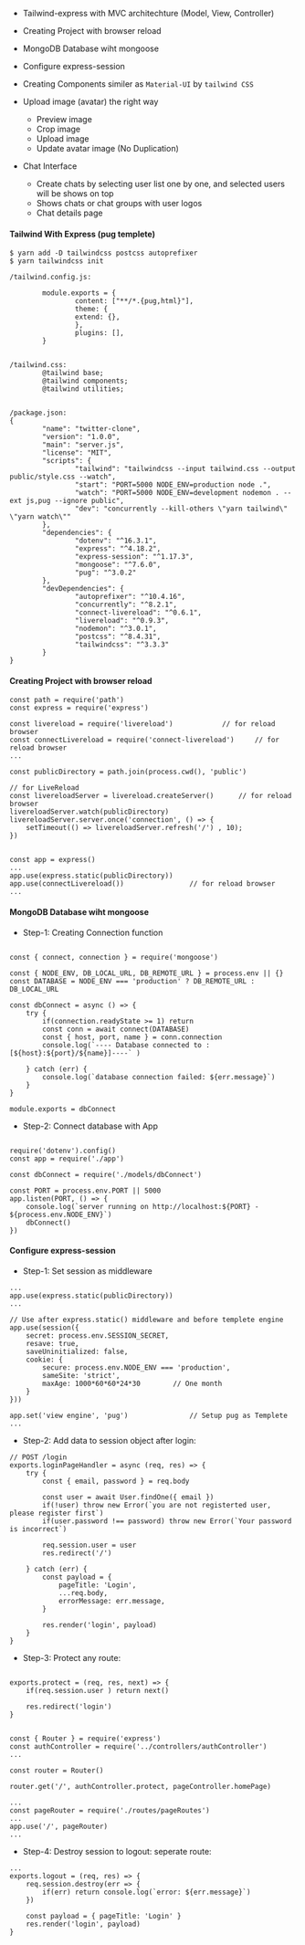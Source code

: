 

- Tailwind-express with MVC architechture (Model, View, Controller)
- Creating Project with browser reload
- MongoDB Database wiht mongoose
- Configure express-session
- Creating Components similer as `Material-UI` by `tailwind CSS`


- Upload image (avatar) the right way
	- Preview image
	- Crop image
	- Upload image 
	- Update avatar image (No Duplication)


- Chat Interface
	- Create chats by selecting user list one by one, and selected users will be shows on top
	- Shows chats or chat groups with user logos
	- Chat details page


#### Tailwind With Express (pug templete)
```
$ yarn add -D tailwindcss postcss autoprefixer
$ yarn tailwindcss init

/tailwind.config.js:

        module.exports = {
                content: ["**/*.{pug,html}"],
                theme: {
                extend: {},
                },
                plugins: [],
        }


/tailwind.css:
        @tailwind base;
        @tailwind components;
        @tailwind utilities;


/package.json:
{
        "name": "twitter-clone",
        "version": "1.0.0",
        "main": "server.js",
        "license": "MIT",
        "scripts": {
                "tailwind": "tailwindcss --input tailwind.css --output public/style.css --watch",
                "start": "PORT=5000 NODE_ENV=production node .",
                "watch": "PORT=5000 NODE_ENV=development nodemon . --ext js,pug --ignore public",
                "dev": "concurrently --kill-others \"yarn tailwind\" \"yarn watch\""
        },
        "dependencies": {
                "dotenv": "^16.3.1",
                "express": "^4.18.2",
                "express-session": "^1.17.3",
                "mongoose": "^7.6.0",
                "pug": "^3.0.2"
        },
        "devDependencies": {
                "autoprefixer": "^10.4.16",
                "concurrently": "^8.2.1",
                "connect-livereload": "^0.6.1",
                "livereload": "^0.9.3",
                "nodemon": "^3.0.1",
                "postcss": "^8.4.31",
                "tailwindcss": "^3.3.3"
        }
}

```


#### Creating Project with browser reload

```
const path = require('path')
const express = require('express')

const livereload = require('livereload') 			// for reload browser
const connectLivereload = require('connect-livereload') 	// for reload browser
...

const publicDirectory = path.join(process.cwd(), 'public')

// for LiveReload
const livereloadServer = livereload.createServer() 		// for reload browser
livereloadServer.watch(publicDirectory)
livereloadServer.server.once('connection', () => {
	setTimeout(() => livereloadServer.refresh('/') , 10);
})


const app = express()
...
app.use(express.static(publicDirectory))
app.use(connectLivereload()) 				// for reload browser
...
```

#### MongoDB Database wiht mongoose
- Step-1: Creating Connection function

``` /models/dbConnect.js:

const { connect, connection } = require('mongoose')

const { NODE_ENV, DB_LOCAL_URL, DB_REMOTE_URL } = process.env || {}
const DATABASE = NODE_ENV === 'production' ? DB_REMOTE_URL : DB_LOCAL_URL

const dbConnect = async () => {
	try {
		if(connection.readyState >= 1) return
		const conn = await connect(DATABASE)	
		const { host, port, name } = conn.connection
		console.log(`---- Database connected to : [${host}:${port}/${name}]----` )

	} catch (err) {
		console.log(`database connection failed: ${err.message}`)
	}
}

module.exports = dbConnect
```

- Step-2: Connect database with App

``` /server.js:

require('dotenv').config()
const app = require('./app')

const dbConnect = require('./models/dbConnect')

const PORT = process.env.PORT || 5000
app.listen(PORT, () => {
	console.log(`server running on http://localhost:${PORT} - ${process.env.NODE_ENV}`)
	dbConnect()
})

```





#### Configure express-session
- Step-1: Set session as middleware
```
...
app.use(express.static(publicDirectory))
...

// Use after express.static() middleware and before templete engine
app.use(session({
	secret: process.env.SESSION_SECRET,
	resave: true,
	saveUninitialized: false,
	cookie: {
		secure: process.env.NODE_ENV === 'production',
		sameSite: 'strict',
		maxAge: 1000*60*60*24*30 		// One month
	}
}))

app.set('view engine', 'pug') 				// Setup pug as Templete 
...
```

- Step-2: Add data to session object after login:

```
// POST /login
exports.loginPageHandler = async (req, res) => {
	try {
		const { email, password } = req.body

		const user = await User.findOne({ email })
		if(!user) throw new Error(`you are not registerted user, please register first`)
		if(user.password !== password) throw new Error(`Your password is incorrect`)

		req.session.user = user
		res.redirect('/')

	} catch (err) {
		const payload = {
			pageTitle: 'Login',
			...req.body,
			errorMessage: err.message,
		}

		res.render('login', payload)
	}
}
```

- Step-3: Protect any route: 

``` /controllers/authController.js:

exports.protect = (req, res, next) => {
	if(req.session.user ) return next()

	res.redirect('login')
}
```

``` /routes/pageRoutes.js:

const { Router } = require('express')
const authController = require('../controllers/authController')
...

const router = Router()

router.get('/', authController.protect, pageController.homePage)
```

``` /app.js:
...
const pageRouter = require('./routes/pageRoutes')
...
app.use('/', pageRouter)
...
```

- Step-4: Destroy session to logout: seperate route:


``` /controllsers/pageController.js:
...
exports.logout = (req, res) => {
	req.session.destroy(err => {
		if(err) return console.log(`error: ${err.message}`)
	})

	const payload = { pageTitle: 'Login' }
	res.render('login', payload)
}
```
 